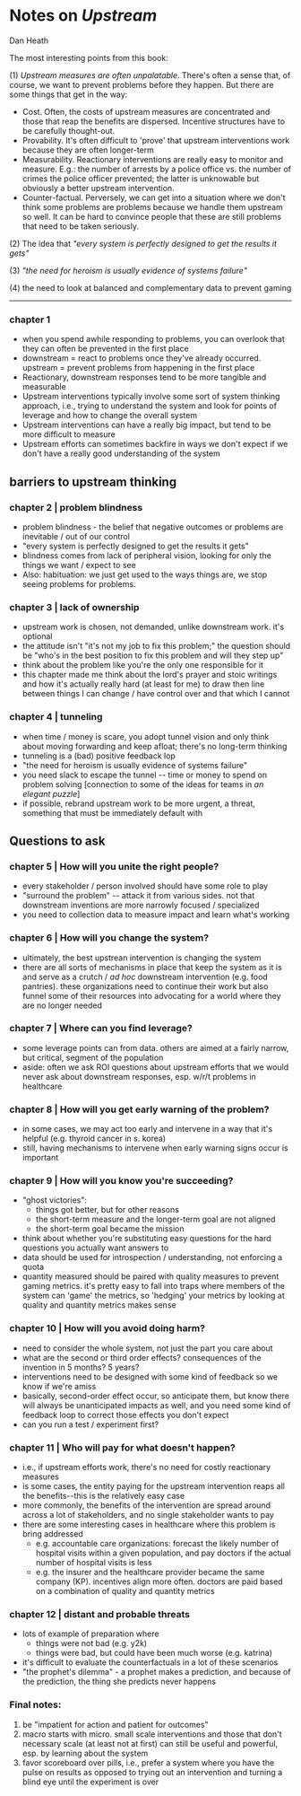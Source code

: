 # Notes on _Upstream_

Dan Heath

The most interesting points from this book:

(1) _Upstream measures are often unpalatable_. There's often a sense that, of course, we want to prevent problems before they happen. But there are some things that get in the way:

- Cost. Often, the costs of upstream measures are concentrated and those that reap the benefits are dispersed. Incentive structures have to be carefully thought-out.
- Provability. It's often difficult to 'prove' that upstream interventions work because they are often longer-term
- Measurability. Reactionary interventions are really easy to monitor and measure. E.g.: the number of arrests by a police office vs. the number of crimes the police officer prevented; the latter is unknowable but obviously a better upstream intervention.
- Counter-factual. Perversely, we can get into a situation where we don't think some problems are problems because we handle them upstream so well. It can be hard to convince people that these are still problems that need to be taken seriously.

(2) The idea that _"every system is perfectly designed to get the results it gets"_

(3) _"the need for heroism is usually evidence of systems failure"_

(4) the need to look at balanced and complementary data to prevent gaming





----------

### chapter 1

- when you spend awhile responding to problems, you can overlook that they can often be prevented in the first place
- downstream = react to problems once they've already occurred. upstream = prevent problems from happening in the first place
- Reactionary, downstream responses tend to be more tangible and measurable
- Upstream interventions typically involve some sort of system thinking approach, i.e., trying to understand the system and look for points of leverage and how to change the overall system
- Upstream interventions can have a really big impact, but tend to be more difficult to measure
- Upstream efforts can sometimes backfire in ways we don't expect if we don't have a really good understanding of the system

## barriers to upstream thinking

### chapter 2 | problem blindness

- problem blindness - the belief that negative outcomes or problems are inevitable / out of our control
- "every system is perfectly designed to get the results it gets"
- blindness comes from lack of peripheral vision, looking for only the things we want / expect to see
- Also: habituation: we just get used to the ways things are, we stop seeing problems for problems. 

### chapter 3 | lack of ownership

- upstream work is chosen, not demanded, unlike downstream work. it's optional
- the attitude isn't "it's not my job to fix this problem;" the question should be "who's in the best position to fix this problem and will they step up"
- think about the problem like you're the only one responsible for it
- this chapter made me think about the lord's prayer and stoic writings and how it's actually really hard (at least for me) to draw then line between things I can change / have control over and that which I cannot

### chapter 4 | tunneling

- when time / money is scare, you adopt tunnel vision and only think about moving forwarding and keep afloat; there's no long-term thinking
- tunneling is a (bad) positive feedback lop
- "the need for heroism is usually evidence of systems failure"
- you need slack to escape the tunnel -- time or money to spend on problem solving [connection to some of the ideas for teams in _an elegant puzzle_]
- if possible, rebrand upstream work to be more urgent, a threat, something that must be immediately default with

## Questions to ask

### chapter 5 | How will you unite the right people?

- every stakeholder / person involved should have some role to play
- "surround the problem" -- attack it from various sides. not that downstream inventions are more narrowly focused / specialized
- you need to collection data to measure impact and learn what's working

### chapter 6 | How will you change the system?

- ultimately, the best upstrean intervention is changing the system
- there are all sorts of mechanisms in place that keep the system as it is and serve as a crutch / _ad hoc_ downstream intervention (e.g. food pantries). these organizations need to continue their work but also funnel some of their resources into advocating for a world where they are no longer needed

### chapter 7 | Where can you find leverage?

- some leverage points can from data. others are aimed at a fairly narrow, but critical, segment of the population
- aside: often we ask ROI questions about upstream efforts that we would never ask about downstream responses, esp. w/r/t problems in healthcare

### chapter 8 | How will you get early warning of the problem?

- in some cases, we may act too early and intervene in a way that it's helpful (e.g. thyroid cancer in s. korea)
- still, having mechanisms to intervene when early warning signs occur is important

### chapter 9 | How will you know you're succeeding?

- "ghost victories":
  - things got better, but for other reasons
  - the short-term measure and the longer-term goal are not aligned
  - the short-term goal became the mission
- think about whether you're substituting easy questions for the hard questions you actually want answers to
- data should be used for introspection / understanding, not enforcing a quota
- quantity measured should be paired with quality measures to prevent gaming metrics. it's pretty easy to fall into traps where members of the system can 'game' the metrics, so 'hedging' your metrics by looking at quality and quantity metrics makes sense

### chapter 10 | How will you avoid doing harm?

- need to consider the whole system, not just the part you care about
- what are the second or third order effects? consequences of the invention in 5 months? 5 years?
- interventions need to be designed with some kind of feedback so we know if we're amiss
- basically, second-order effect occur, so anticipate them, but know there will always be unanticipated impacts as well, and you need some kind of feedback loop to correct those effects you don't expect
- can you run a test / experiment first?

### chapter 11 | Who will pay for what doesn't happen?

- i.e., if upstream efforts work, there's no need for costly reactionary measures
- is some cases, the entity paying for the upstream intervention reaps all the benefits--this is the relatively easy case
- more commonly, the benefits of the intervention are spread around across a lot of stakeholders, and no single stakeholder wants to pay
- there are some interesting cases in healthcare where this problem is bring addressed
  - e.g. accountable care organizations: forecast the likely number of hospital visits within a given population, and pay doctors if the actual number of hospital visits is less
  - e.g. the insurer and the healthcare provider became the same company (KP). incentives align more often. doctors are paid based on a combination of quality and quantity metrics

### chapter 12 | distant and probable threats

- lots of example of preparation where
  - things were not bad (e.g. y2k)
  - things were bad, but could have been much worse (e.g. katrina)
- it's difficult to evaluate the counterfactuals in a lot of these scenarios
- "the prophet's dilemma" - a prophet makes a prediction, and because of the prediction, the thing she predicts never happens



### Final notes:

1. be "impatient for action and patient for outcomes"
2. macro starts with micro. small scale interventions and those that don't necessary scale (at least not at first) can still be useful and powerful, esp. by learning about the system
3. favor scoreboard over pills, i.e., prefer a system where you have the pulse on results as opposed to trying out an intervention and turning a blind eye until the experiment is over